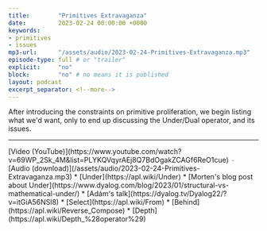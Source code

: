 ```yaml
---
title:        "Primitives Extravaganza"
date:         2023-02-24 00:00:00 +0000
keywords:
- primitives
- issues
mp3-url:      "/assets/audio/2023-02-24-Primitives-Extravaganza.mp3"
episode-type: full # or "trailer"
explicit:     "no"
block:        "no" # no means it is published
layout: podcast
excerpt_separator: <!--more-->
---
```

After introducing the constraints on primitive proliferation, we begin listing what we'd want, only to end up discussing the Under/Dual operator, and its issues.
<!--more-->
<hr>
[Video (YouTube)](https://www.youtube.com/watch?v=69WP_2Sk_4M&list=PLYKQVqyrAEj8Q7BdOgakZCAGf6ReO1cue) ∙ [Audio (download)](/assets/audio/2023-02-24-Primitives-Extravaganza.mp3)
* [Under](https://apl.wiki/Under)
* [Morten's blog post about Under](https://www.dyalog.com/blog/2023/01/structural-vs-mathematical-under/)
* [Adám's talk](https://dyalog.tv/Dyalog22/?v=itGiA56NSl8)
* [Select](https://apl.wiki/From)
* [Behind](https://apl.wiki/Reverse_Compose)
* [Depth](https://apl.wiki/Depth_%28operator%29)